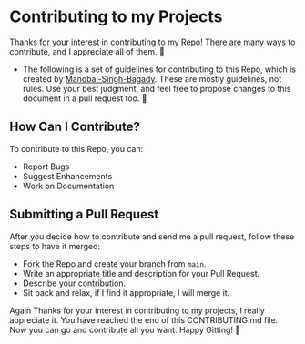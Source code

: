 # Contributing to my Projects

Thanks for your interest in contributing to my Repo! There are many ways to contribute, and I appreciate all of them. 🎉

- The following is a set of guidelines for contributing to this Repo, which is created by [Manobal-Singh-Bagady](https://github.com/Manobal-Singh-Bagady). These are mostly guidelines, not rules. Use your best judgment, and feel free to propose changes to this document in a pull request too. 🤗

## How Can I Contribute?

To contribute to this Repo, you can:

- Report Bugs
- Suggest Enhancements
- Work on Documentation

## Submitting a Pull Request

After you decide how to contribute and send me a pull request, follow these steps to have it merged:

- Fork the Repo and create your branch from `main`.
- Write an appropriate title and description for your Pull Request.
- Describe your contribution.
- Sit back and relax, if I find it appropriate, I will merge it.

Again Thanks for your interest in contributing to my projects, I really appreciate it. You have reached the end of this CONTRIBUTING.md file. Now you can go and contribute all you want. Happy Gitting! 🎉

